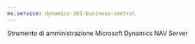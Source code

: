 ```yaml
---
ms.service: dynamics-365-business-central
---
```

Strumento di amministrazione Microsoft Dynamics NAV Server